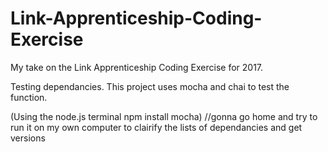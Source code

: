 # Link-Apprenticeship-Coding-Exercise
My take on the Link Apprenticeship Coding Exercise for 2017.

Testing dependancies. This project uses mocha and chai to test the function.

(Using the node.js terminal npm install mocha)
//gonna go home and try to run it on my own computer to clairify the lists of dependancies and get versions
